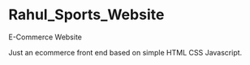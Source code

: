 # Rahul_Sports_Website
E-Commerce Website

Just an ecommerce front end based on simple HTML CSS Javascript.

